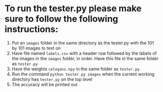 # To run the tester.py please make sure to follow the following instructions:

1. Put an `images` folder in the same directory as the tester.py with the 101 by 101 images to test on
2. Have file named `labels.csv` with a header row followed by the labels of the images in the `images` folder, in order. Have this file in the same folder as `tester.py`
3. Have the weights `celegans.npy` in the same folder as `tester.py`
4. Run the command `python tester.py images` when the current working directory has `tester.py` on the top level
5. The accuracy will be printed out
